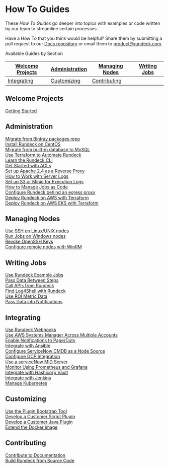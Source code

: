 # How To Guides

These *How To Guides* go deeper into topics with examples or code written by our team to streamline certain processes.

Have a How To that you think would be helpful?  Share them by submitting a pull request to our [Docs repository](https://github.com/rundeck/) or email them to [product@rundeck.com](mailto:product@rundeck.com).

Available Guides by Section

| [Welcome Projects](#welcome-projects) | [Administration](#administration) | [Managing Nodes](#managing-nodes) | [Writing Jobs](#writing-jobs) |
|--------------------|------------------|------------------|----------------|
| [Integrating](#integrating) | [Customizing](#customizing) | [Contributing](#contributing) |  |

## Welcome Projects
[Getting Started](/learning/howto/welcome-project-starter.md)

## Administration
[Migrate from Bintray packages repo](/learning/howto/migrate-to-rundeck-packages-repo.md)  
[Install Rundeck on CentOS](/learning/howto/install-centos.md)  
[Migrate from built-in database to MySQL](/learning/howto/migrate-to-mysql.md)  
[Use Terraform to Automate Rundeck](/learning/howto/use-terraform-provider.md)  
[Learn the Rundeck CLI](/learning/howto/learn-rd-cli.md)  
[Get Started with ACLs](/learning/howto/acl_basic_examples.md)  
[Set up Apache 2.4 as a Reverse Proxy](/learning/howto/apache2-proxy-gssapi.md)  
[How to Work with Server Logs](/learning/howto/workinglogs.md)  
[Set up S3 or Minio for Execution Logs](/learning/howto/S3-minio.md)  
[How to Manage Jobs as Code](/learning/howto/how2scm.md)  
[Configure Rundeck behind an egress proxy](/learning/howto/egress-proxy.md)  
[Deploy Rundeck on AWS with Terraform](/learning/howto/how2-terra-rd-aws.md)  
[Deploy Rundeck on AWS EKS with Terraform](/learning/howto/how2-terra-rd-eks.md)  

## Managing Nodes
[Use SSH on Linux/UNIX nodes](/learning/howto/ssh-on-linux-nodes.md)  
[Run Jobs on Windows nodes](/learning/howto/configuring-windows-nodes.md)  
[Revoke OpenSSH Keys](/learning/howto/revoke-ssh-keys.md)  
[Configure remote nodes with WinRM](/learning/howto/how2winrm-rundeck.md)  

## Writing Jobs
[Use Rundeck Example Jobs](/learning/howto/use-example-jobs.md)  
[Pass Data Between Steps](/learning/howto/passing-variables.md)  
[Call APIs from Rundeck](/learning/howto/calling-apis.md)  
[Find Log4Shell with Rundeck](/learning/howto/log4shell.md)  
[Use ROI Metric Data](/learning/howto/use-roi-metrics.md)  
[Pass Data into Notifications](/learning/howto/env-in-notifications.md)  

## Integrating
[Use Rundeck Webhooks](/learning/howto/using-webhooks.md)  
[Use AWS Systems Manager Across Multiple Accounts](/learning/howto/cross-account-aws-ssm.md)  
[Enable Notifications to PagerDuty](/learning/howto/pagerduty-notification.md)  
[Integrate with Ansible](/learning/howto/using-ansible.md)  
[Configure ServiceNow CMDB as a Node Source](/learning/howto/config-sn-nodesource.md)  
[Configure GCP Integration](/learning/howto/configure-gcp-plugins.md)  
[Use a serviceNow MID Server](/learning/howto/sn-midserver.md)  
[Monitor Using Prometheus and Grafana](/learning/howto/rundeck-exporter.md)  
[Integrate with Hashicorp Vault](/learning/howto/vault-integration.md)  
[Integrate with Jenkins](/learning/howto/howtojenkins.md)  
[Manage Kubernetes](/learning/howto/how2kube.md)  

## Customizing
[Use the Plugin Bootstrap Tool](/learning/howto/plugin-bootstrap.md)  
[Develop a Customer Script Plugin](/learning/howto/custom-script-plugin-hello-world.md)  
[Develop a Customer Java Plugin](/learning/howto/java-plugin.md)  
[Extend the Docker image](/learning/howto/how2extenddocker.md)  

## Contributing
[Contribute to Documentation](/learning/howto/update-rundeck-docs.md)  
[Build Rundeck from Source Code](/learning/howto/build-rundeck.md)  